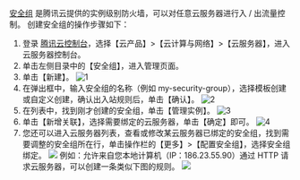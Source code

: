 [安全组](https://cloud.tencent.com/doc/product/213/500) 是腾讯云提供的实例级别防火墙，可以对任意云服务器进行入 / 出流量控制。
创建安全组的操作步骤如下：
1. 登录 [腾讯云控制台](https://console.cloud.tencent.com/)，选择【云产品】>【云计算与网络】>【云服务器】，进入云服务器控制台。
2. 单击左侧目录中的【安全组】，进入管理页面。
3. 单击【新建】。
 ![1](https://main.qcloudimg.com/raw/36d8aee8d46afade272b2fb12f34f0c9.png)
4. 在弹出框中，输入安全组的名称（例如 my-security-group），选择模板创建或自定义创建，确认出入站规则后，单击【确认】。
 ![2](https://main.qcloudimg.com/raw/2694a8d580840143f504664ea81434d1.png)
5. 在列表中，找到刚才创建的安全组，单击【管理实例】。
 ![3](https://main.qcloudimg.com/raw/ecad648966d811cb68417a84b37e9c09.png)
6. 单击【新增关联】，选择需要绑定的云服务器，单击【确定】即可。 
 ![4](https://main.qcloudimg.com/raw/a6a190176a7de4e5cc7331822841448b.png)
7. 您还可以进入云服务器列表，查看或修改某云服务器已绑定的安全组，找到需要调整的安全组所在行，单击操作栏的【更多】>【配置安全组】，选择安全组绑定。
 ![](https://main.qcloudimg.com/raw/1af3bfc4a88bbacf87347d730bba2384.png)
例如：允许来自您本地计算机（IP：186.23.55.90）通过 HTTP 请求云服务器，可以创建一条类似下图的规则。
![](//mc.qcloudimg.com/static/img/73a059ac94c9ac4d6f076953e7cab544/1.png)
